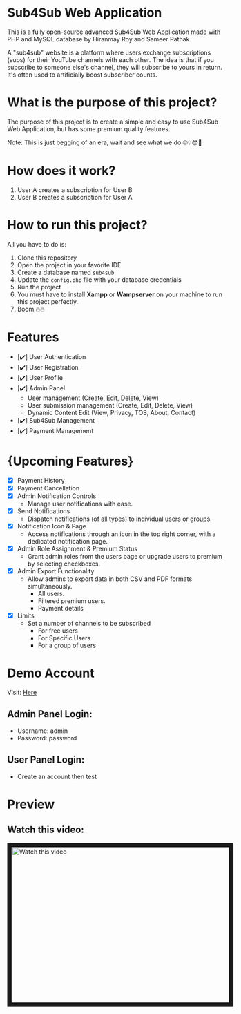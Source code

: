 # Sub4Sub Web Application
This is a fully open-source advanced Sub4Sub Web Application made with PHP and MySQL database by Hiranmay Roy and Sameer Pathak.

A "sub4sub" website is a platform where users exchange subscriptions (subs) for their YouTube channels with each other. The idea is that if you subscribe to someone else's channel, they will subscribe to yours in return. It's often used to artificially boost subscriber counts.

# What is the purpose of this project?

The purpose of this project is to create a simple and easy to use Sub4Sub Web Application, but has some premium quality features.


Note: This is just begging of an era, wait and see what we do 🤓💡😎🧠
# How does it work?

1. User A creates a subscription for User B
2. User B creates a subscription for User A

# How to run this project?

All you have to do is:

1. Clone this repository
2. Open the project in your favorite IDE
3. Create a database named `sub4sub`
4. Update the `config.php` file with your database credentials
5. Run the project
6. You must have to install <b>Xampp</b> or <b>Wampserver</b> on your machine to run this project perfectly.
7. Boom 🔥🔥


# Features

- [✔️] User Authentication
- [✔️] User Registration
- [✔️] User Profile
- [✔️] Admin Panel
    - User management (Create, Edit, Delete, View)
    - User submission management (Create, Edit, Delete, View)
    - Dynamic Content Edit (View, Privacy, TOS, About, Contact)
- [✔️] Sub4Sub Management
- [✔️] Payment Management


# {Upcoming Features}

- [x] Payment History
- [x] Payment Cancellation
- [x] Admin Notification Controls
  - Manage user notifications with ease.
- [x] Send Notifications
  - Dispatch notifications (of all types) to individual users or groups.
- [x] Notification Icon & Page
  - Access notifications through an icon in the top right corner, with a dedicated notification page.
- [x] Admin Role Assignment & Premium Status
  - Grant admin roles from the users page or upgrade users to premium by selecting checkboxes.
- [x] Admin Export Functionality
  - Allow admins to export data in both CSV and PDF formats simultaneously.
    - All users.
    - Filtered premium users.
    - Payment details
- [x] Limits
  - Set a number of channels to be subscribed
    - For free users
    - For Specific Users
    - For a group of users


# Demo Account
Visit: <a href="https://pathaksameer.com.np/account.php" target="_blank">Here</a>

## Admin Panel Login:
- Username: admin
- Password: password

## User Panel Login:
- Create an account then test
# Preview

## Watch this video:

<a href="https://youtu.be/mmb-ER3pNvw" target="_blank"><img src="https://i.ibb.co/K9pF8Qb/sddefault.jpg" alt="Watch this video" width="640" height="360" border="10" /></a>
